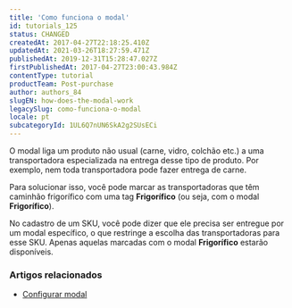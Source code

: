 ```yaml
---
title: 'Como funciona o modal'
id: tutorials_125
status: CHANGED
createdAt: 2017-04-27T22:18:25.410Z
updatedAt: 2021-03-26T18:27:59.471Z
publishedAt: 2019-12-31T15:28:47.027Z
firstPublishedAt: 2017-04-27T23:00:43.984Z
contentType: tutorial
productTeam: Post-purchase
author: authors_84
slugEN: how-does-the-modal-work
legacySlug: como-funciona-o-modal
locale: pt
subcategoryId: 1UL6Q7nUN6SkA2g2SUsECi
---
```


O modal liga um produto não usual (carne, vidro, colchão etc.) a uma transportadora especializada na entrega desse tipo de produto. Por exemplo, nem toda transportadora pode fazer entrega de carne. 

Para solucionar isso, você pode marcar as transportadoras que têm caminhão frigorífico com uma tag __Frigorífico__  (ou seja, com o modal __Frigorífico__). 

No cadastro de um SKU, você pode dizer que ele precisa ser entregue por um modal específico, o que restringe a escolha das transportadoras para esse SKU. Apenas aquelas marcadas com o modal __Frigorífico__ estarão disponíveis.

### Artigos relacionados

- [Configurar modal](/pt/tutorial/configurar-modal-para-transportadoras)

